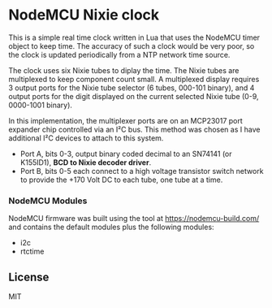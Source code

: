 # NodeMCU Nixie clock

This is a simple real time clock written in Lua that uses the NodeMCU timer object to keep time. The accuracy of such a clock would be very poor, so the clock is updated periodically from a NTP network time source.

The clock uses six Nixie tubes to diplay the time. The Nixie tubes are multiplexed to keep component count small. A multiplexed display requires 3 output ports for the Nixie tube selector (6 tubes, 000-101 binary), and 4 output ports for the digit displayed on the current selected Nixie tube (0-9, 0000-1001 binary).

In this implementation, the multiplexer ports are on an MCP23017 port expander chip controlled via an I&#0178;C bus. This method was chosen as I have additional I&#0178;C devices to attach to this system.

 - Port A, bits 0-3, output binary coded decimal to an SN74141 (or K155ID1), **BCD to Nixie decoder driver**.
 - Port B, bits 0-5 each connect to a high voltage transistor switch network to provide the +170 Volt DC to each tube, one tube at a time.

### NodeMCU Modules

NodeMCU firmware was built using the tool at https://nodemcu-build.com/ and contains the default modules plus the following modules:
  - i2c
  - rtctime

License
----

MIT

